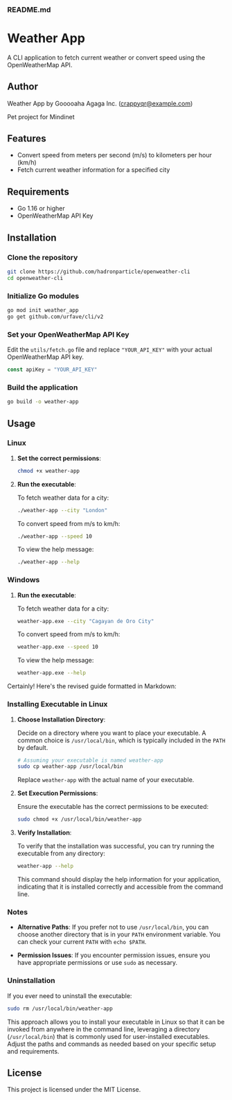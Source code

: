### README.md

# Weather App

A CLI application to fetch current weather or convert speed using the OpenWeatherMap API.

## Author

Weather App by Gooooaha Agaga Inc. (crappyqr@example.com)

Pet project for Mindinet

## Features

- Convert speed from meters per second (m/s) to kilometers per hour (km/h)
- Fetch current weather information for a specified city

## Requirements

- Go 1.16 or higher
- OpenWeatherMap API Key

## Installation

### Clone the repository

```sh
git clone https://github.com/hadronparticle/openweather-cli
cd openweather-cli
```

### Initialize Go modules

```sh
go mod init weather_app
go get github.com/urfave/cli/v2
```

### Set your OpenWeatherMap API Key

Edit the `utils/fetch.go` file and replace `"YOUR_API_KEY"` with your actual OpenWeatherMap API key.

```go
const apiKey = "YOUR_API_KEY"
```

### Build the application

```sh
go build -o weather-app
```

## Usage

### Linux

1. **Set the correct permissions**:

    ```sh
    chmod +x weather-app
    ```

2. **Run the executable**:

    To fetch weather data for a city:

    ```sh
    ./weather-app --city "London"
    ```

    To convert speed from m/s to km/h:

    ```sh
    ./weather-app --speed 10
    ```

    To view the help message:

    ```sh
    ./weather-app --help
    ```

### Windows

1. **Run the executable**:

    To fetch weather data for a city:

    ```sh
    weather-app.exe --city "Cagayan de Oro City"
    ```

    To convert speed from m/s to km/h:

    ```sh
    weather-app.exe --speed 10
    ```

    To view the help message:

    ```sh
    weather-app.exe --help
    ```

Certainly! Here's the revised guide formatted in Markdown:

### Installing Executable in Linux

1. **Choose Installation Directory**:

   Decide on a directory where you want to place your executable. A common choice is `/usr/local/bin`, which is typically included in the `PATH` by default.

   ```bash
   # Assuming your executable is named weather-app
   sudo cp weather-app /usr/local/bin
   ```

   Replace `weather-app` with the actual name of your executable.

2. **Set Execution Permissions**:

   Ensure the executable has the correct permissions to be executed:

   ```bash
   sudo chmod +x /usr/local/bin/weather-app
   ```

3. **Verify Installation**:

   To verify that the installation was successful, you can try running the executable from any directory:

   ```bash
   weather-app --help
   ```

   This command should display the help information for your application, indicating that it is installed correctly and accessible from the command line.

### Notes

- **Alternative Paths**: If you prefer not to use `/usr/local/bin`, you can choose another directory that is in your `PATH` environment variable. You can check your current `PATH` with `echo $PATH`.

- **Permission Issues**: If you encounter permission issues, ensure you have appropriate permissions or use `sudo` as necessary.

### Uninstallation

If you ever need to uninstall the executable:

```bash
sudo rm /usr/local/bin/weather-app
```

This approach allows you to install your executable in Linux so that it can be invoked from anywhere in the command line, leveraging a directory (`/usr/local/bin`) that is commonly used for user-installed executables. Adjust the paths and commands as needed based on your specific setup and requirements.

## License
This project is licensed under the MIT License.
